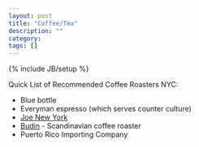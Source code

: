 ```yaml
---
layout: post
title: "Coffee/Tea"
description: ""
category: 
tags: []
---
```

{% include JB/setup %}

Quick List of Recommended Coffee Roasters NYC:

- Blue bottle
- Everyman espresso (which serves counter culture)
- [Joe New York](http://www.joenewyork.com/locations/union-square/)
- [Budin](http://www.budin-nyc.com/) - Scandinavian coffee roaster 
- Puerto Rico Importing Company
